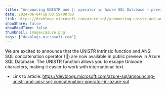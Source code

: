 ```yaml
---
title: "Announcing UNISTR and || operator in Azure SQL Database – preview"
date: 2024-06-04T16:00:59+00:00
link: https://devblogs.microsoft.com/azure-sql/announcing-unistr-and-ansi-sql-concatenation-operator-in-azure-sql
showShare: false
showReadTime: false
thumbnail: images/azure.png
tags: ["devblogs.microsoft.com"]
---
```

We are excited to announce that the UNISTR intrinsic function and ANSI SQL concatenation operator (||) are now available in public preview in Azure SQL Database. The UNISTR function allows you to escape Unicode characters, making it easier to work with international text.

- Link to article: https://devblogs.microsoft.com/azure-sql/announcing-unistr-and-ansi-sql-concatenation-operator-in-azure-sql